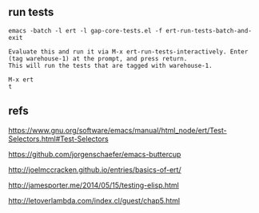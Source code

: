 
run tests
-----------

```
emacs -batch -l ert -l gap-core-tests.el -f ert-run-tests-batch-and-exit
```

```
Evaluate this and run it via M-x ert-run-tests-interactively. Enter (tag warehouse-1) at the prompt, and press return. 
This will run the tests that are tagged with warehouse-1.
```

```
M-x ert
t
```

refs
-----

https://www.gnu.org/software/emacs/manual/html_node/ert/Test-Selectors.html#Test-Selectors

https://github.com/jorgenschaefer/emacs-buttercup

http://joelmccracken.github.io/entries/basics-of-ert/

http://jamesporter.me/2014/05/15/testing-elisp.html

http://letoverlambda.com/index.cl/guest/chap5.html


